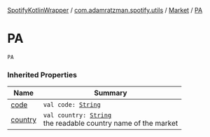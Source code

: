[SpotifyKotlinWrapper](../../index.md) / [com.adamratzman.spotify.utils](../index.md) / [Market](index.md) / [PA](./-p-a.md)

# PA

`PA`

### Inherited Properties

| Name | Summary |
|---|---|
| [code](code.md) | `val code: `[`String`](https://kotlinlang.org/api/latest/jvm/stdlib/kotlin/-string/index.html) |
| [country](country.md) | `val country: `[`String`](https://kotlinlang.org/api/latest/jvm/stdlib/kotlin/-string/index.html)<br>the readable country name of the market |
